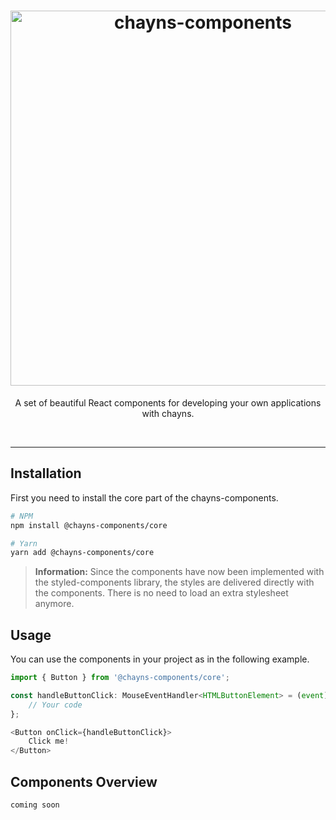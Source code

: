 <div align="center">
    <h1>
        <img src="https://raw.githubusercontent.com/TobitSoftware/chayns-components/master/assets/logo.png" width="600px" alt="chayns-components" />
    </h1>
    <p>A set of beautiful React components for developing your own applications with chayns.</p>
    <div>
        <img src="https://img.shields.io/npm/dm/@chayns-components/core.svg?style=for-the-badge" alt="" />
        <img src="https://img.shields.io/npm/v/@chayns-components/core?style=for-the-badge" alt="" />
        <img src="https://img.shields.io/github/license/TobitSoftware/chayns-components?style=for-the-badge" alt="" />
        <img src="https://img.shields.io/github/contributors/TobitSoftware/chayns-components?style=for-the-badge" alt="" />
    </div>
</div>

---

## Installation

First you need to install the core part of the chayns-components.

```bash
# NPM
npm install @chayns-components/core

# Yarn
yarn add @chayns-components/core
```

> **Information:** Since the components have now been implemented with the styled-components
> library, the styles are delivered directly with the components. There is no need to load an
> extra stylesheet anymore.

## Usage

You can use the components in your project as in the following example.

```typescript jsx
import { Button } from '@chayns-components/core';

const handleButtonClick: MouseEventHandler<HTMLButtonElement> = (event) => {
    // Your code
};

<Button onClick={handleButtonClick}>
    Click me!
</Button>
```

## Components Overview

`coming soon`
